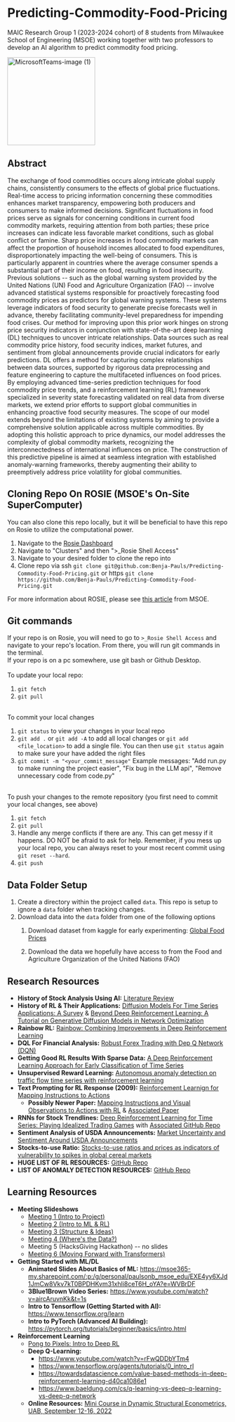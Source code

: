 # Predicting-Commodity-Food-Pricing
MAIC Research Group 1 (2023-2024 cohort) of 8 students from Milwaukee School of Engineering (MSOE) working together with two professors to develop an AI algorithm to predict commodity food pricing.

<img src="https://github.com/Benja-Pauls/Predicting-Commodity-Food-Pricing/assets/73416124/1f89a5f8-9686-4f61-8402-a44769cd0ed8" alt="MicrosoftTeams-image (1)" width="200"/>

## Abstract
The exchange of food commodities occurs along intricate global supply chains, consistently consumers to the effects of global price fluctuations. Real-time access to pricing information concerning these commodities enhances market transparency, empowering both producers and consumers to make informed decisions. Significant fluctuations in food prices serve as signals for concerning conditions in current food commodity markets, requiring attention from both parties; these price increases can indicate less favorable market conditions, such as global conflict or famine. Sharp price increases in food commodity markets can affect the proportion of household incomes allocated to food expenditures, disproportionately impacting the well-being of consumers. This is particularly apparent in countries where the average consumer spends a substantial part of their income on food, resulting in food insecurity. Previous solutions -- such as the global warning system provided by the United Nations (UN) Food and Agriculture Organization (FAO) -- involve advanced statistical systems responsible for proactively forecasting food commodity prices as predictors for global warning systems. These systems leverage indicators of food security to generate precise forecasts well in advance, thereby facilitating community-level preparedness for impending food crises. Our method for improving upon this prior work hinges on strong price security indicators in conjunction with state-of-the-art deep learning (DL) techniques to uncover intricate relationships. Data sources such as real commodity price history, food security indices, market futures, and sentiment from global announcements provide crucial indicators for early predictions. DL offers a method for capturing complex relationships between data sources, supported by rigorous data preprocessing and feature engineering to capture the multifaceted influences on food prices. By employing advanced time-series prediction techniques for food commodity price trends, and a reinforcement learning (RL) framework specialized in severity state forecasting validated on real data from diverse markets, we extend prior efforts to support global communities in enhancing proactive food security measures. The scope of our model extends beyond the limitations of existing systems by aiming to provide a comprehensive solution applicable across multiple commodities. By adopting this holistic approach to price dynamics, our model addresses the complexity of global commodity markets, recognizing the interconnectedness of international influences on price. The construction of this predictive pipeline is aimed at seamless integration with established anomaly-warning frameworks, thereby augmenting their ability to preemptively address price volatility for global communities. 

## Cloning Repo On ROSIE (MSOE's On-Site SuperComputer)
You can also clone this repo locally, but it will be beneficial to have this repo on Rosie to utilize the computational power.
1. Navigate to the [Rosie Dashboard](https://dh-ood.hpc.msoe.edu/pun/sys/dashboard/)
2. Navigate to "Clusters" and then ">_Rosie Shell Access"
3. Navigate to your desired folder to clone the repo into
4. Clone repo via ssh `git clone git@github.com:Benja-Pauls/Predicting-Commodity-Food-Pricing.git` or https `git clone https://github.com/Benja-Pauls/Predicting-Commodity-Food-Pricing.git`

For more information about ROSIE, please see [this article](https://www.msoe.edu/about-msoe/news/details/meet-rosie/) from MSOE.

## Git commands
If your repo is on Rosie, you will need to go to `>_Rosie Shell Access` and navigate to your repo's location. From there, you will run git commands in the terminal.<br>If your repo is on a pc somewhere, use git bash or Github Desktop.<br><br>
To update your local repo:
1. `git fetch`
2. `git pull`<br><br>

To commit your local changes
1. `git status` to view your changes in your local repo
2. `git add .` or `git add -A` to add all local changes or `git add <file_location>` to add a single file. You can then use `git status` again to make sure your have added the right files
3. `git commit -m "<your_commit_message"` Example messages: "Add run.py to make running the project easier", "Fix bug in the LLM api", "Remove unnecessary code from code.py"<br><br>

To push your changes to the remote repository (you first need to commit your local changes, see above)
1. `git fetch`
2. `git pull`
3. Handle any merge conflicts if there are any. This can get messy if it happens. DO NOT be afraid to ask for help. Remember, if you mess up your local repo, you can always reset to your most recent commit using `git reset --hard`. 
4. `git push`
       

## Data Folder Setup
1. Create a directory within the project called `data`. This repo is setup to ignore a `data` folder when tracking changes.<br>
2. Download data into the `data` folder from one of the following options<br>
    1. Download dataset from kaggle for early experimenting: [Global Food Prices](https://www.kaggle.com/datasets/jboysen/global-food-prices)

    2. Download the data we hopefully have access to from the Food and Agriculture Organization of the United Nations (FAO)
  
## Research Resources
* **History of Stock Analysis Using AI:** [Literature Review](https://www.sciencedirect.com/science/article/pii/S0957417422001452)
* **History of RL & Their Applications:** [Diffusion Models For Time Series Applications: A Survey](https://arxiv.org/pdf/2305.00624.pdf) & [Beyond Deep Reinforcement Learning: A Tutorial on Generative Diffusion Models in Network Optimization](https://arxiv.org/pdf/2308.05384.pdf)
* **Rainbow RL:** [Rainbow: Combining Improvements in Deep Reinforcement Learning](https://arxiv.org/pdf/1710.02298.pdf)
* **DQL For Financial Analysis:** [Robust Forex Trading with Dep Q Network (DQN)](https://core.ac.uk/download/pdf/233618241.pdf)
* **Getting Good RL Results With Sparse Data:** [A Deep Reinforcement Learning Approach for Early Classification of Time Series](https://ieeexplore.ieee.org/abstract/document/8553544)
* **Unsupervised Reward Learning:** [Autonomous anomaly detection on traffic flow time series with reinforcement learning](https://www.sciencedirect.com/science/article/pii/S0968090X23000785)
* **Text Prompting for RL Response (2009):** [Reinforcement Learnign for Mapping Instructions to Actions](http://people.csail.mit.edu/branavan/papers/acl2009.pdf)
    * **Possibly Newer Paper:** [Mapping Instructions and Visual Observations to Actions with RL](https://ar5iv.labs.arxiv.org/html/1704.08795) & [Associated Paper](https://arxiv.org/pdf/1704.08795.pdf)
* **RNNs for Stock Trendlines:** [Deep Reinforcement Learning for Time Series: Playing Idealized Trading Games](https://arxiv.org/ftp/arxiv/papers/1803/1803.03916.pdf) with [Associated GitHub Repo](https://github.com/golsun/deep-RL-trading)
* **Sentiment Analysis of USDA Announcements:** [Market Uncertainty and Sentiment Around USDA Announcements](https://deliverypdf.ssrn.com/delivery.php?ID=152013104065026067086094070025031102101074051042007060126090024090122107127007073073055020029097121126020120094007105127010080059016075034036069004022096023116075014087047066072125025004077007070086065121027107121127127126070104086077106111085104125&EXT=pdf&INDEX=TRUE)
* **Stocks-to-use Ratio:** [Stocks-to-use ratios and prices as indicators of vulnerability to spikes in global cereal markets](https://are.berkeley.edu/~bwright/Wright/Publications_files/Stocks%20to%20use.pdf)
* **HUGE LIST OF RL RESOURCES:** [GitHub Repo](https://github.com/zhjohnchan/awesome-reinforcement-learning-in-nlp)
* **LIST OF ANOMALY DETECTION RESOURCES:** [GitHub Repo](https://github.com/yzhao062/anomaly-detection-resources)

## Learning Resources
* **Meeting Slideshows**
    * [Meeting 1 (Intro to Project)](https://msoe365-my.sharepoint.com/:p:/g/personal/paulsonb_msoe_edu/EW4vvBaQ-2lEiQ8JT0SyGrABPAw2XX_gmUFVMPbnu3rgEQ?e=FbcXzu)
    * [Meeting 2 (Intro to ML & RL)](https://msoe365-my.sharepoint.com/:p:/g/personal/paulsonb_msoe_edu/EXE4yy6XJd1JmCw8Vkv7kT0BPDHKvm31xhIi8ceT6H_oYA?e=WVBrDF)
    * [Meeting 3 (Structure & Ideas)](https://msoe365-my.sharepoint.com/:p:/g/personal/paulsonb_msoe_edu/EYL6I-JCwN9Bm4NDayM0d7wB4gMfGOAuflNXutgejpXfGA?e=AVRxD9)
    * [Meeting 4 (Where's the Data?)](https://msoe365-my.sharepoint.com/:p:/g/personal/paulsonb_msoe_edu/EdzO6Qa7HPFHkRuGlNOmBi0BlgbYY8L9ZpDlSUrCOfBXFA?e=jPgi4G)
    * Meeting 5 (HacksGiving Hackathon) -- no slides
    * [Meeting 6 (Moving Forward with Transformers)](https://msoe365-my.sharepoint.com/:p:/g/personal/paulsonb_msoe_edu/Ec1y0nHl5AVOit_HUJYllfcBIOBYmoYCjHs1TxCmIyRMUg?e=Mo2cvL)
* **Getting Started with ML/DL**
    * **Animated Slides About Basics of ML:** https://msoe365-my.sharepoint.com/:p:/g/personal/paulsonb_msoe_edu/EXE4yy6XJd1JmCw8Vkv7kT0BPDHKvm31xhIi8ceT6H_oYA?e=WVBrDF
    * **3Blue1Brown Video Series:** https://www.youtube.com/watch?v=aircAruvnKk&t=1s
    * **Intro to Tensorflow (Getting Started with AI):** https://www.tensorflow.org/learn
    * **Intro to PyTorch (Advanced AI Building):** https://pytorch.org/tutorials/beginner/basics/intro.html
* **Reinforcement Learning**
    * [Pong to Pixels: Intro to Deep RL](http://karpathy.github.io/2016/05/31/rl/)
    * **Deep Q-Learning:**
        * https://www.youtube.com/watch?v=rFwQDDbYTm4
        * https://www.tensorflow.org/agents/tutorials/0_intro_rl
        * https://towardsdatascience.com/value-based-methods-in-deep-reinforcement-learning-d40ca1086e1
        * https://www.baeldung.com/cs/q-learning-vs-deep-q-learning-vs-deep-q-network
    * **Online Resources:** [Mini Course in Dynamic Structural Econometrics, UAB, September 12-16, 2022](https://nam11.safelinks.protection.outlook.com/?url=https%3A%2F%2Fgithub.com%2Fbschjerning%2Fdp_uab&data=05%7C02%7Cpaulsonb%40msoe.edu%7C41454f138348425a3e3908dbfb26c330%7C4046ceacfdd346c9ac80b7c4a49bab70%7C0%7C0%7C638379916269630594%7CUnknown%7CTWFpbGZsb3d8eyJWIjoiMC4wLjAwMDAiLCJQIjoiV2luMzIiLCJBTiI6Ik1haWwiLCJXVCI6Mn0%3D%7C3000%7C%7C%7C&sdata=DMs8pfnfgW%2B4TT7B%2Bx2TlbV%2B96glzTVu%2B%2BXwEtAM180%3D&reserved=0)

